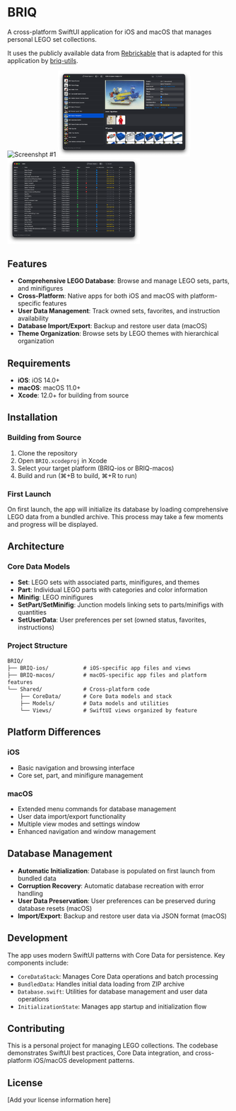 # BRIQ

A cross-platform SwiftUI application for iOS and macOS that manages personal LEGO set collections.

It uses the publicly available data from [Rebrickable](https://rebrickable.com/downloads/) that is adapted for this application by [briq-utils](https://github.com/sperano/briq-utils).

<img src="docs/assets/screenshot01.png" alt="Screenshpt #1" width="300"/>
<img src="docs/assets/screenshot02.png" alt="Screenshpt #2" width="300"/>
<img src="docs/assets/screenshot03.png" alt="Screenshpt #3" width="300"/>

## Features

- **Comprehensive LEGO Database**: Browse and manage LEGO sets, parts, and minifigures
- **Cross-Platform**: Native apps for both iOS and macOS with platform-specific features
- **User Data Management**: Track owned sets, favorites, and instruction availability
- **Database Import/Export**: Backup and restore user data (macOS)
- **Theme Organization**: Browse sets by LEGO themes with hierarchical organization

## Requirements

- **iOS**: iOS 14.0+
- **macOS**: macOS 11.0+
- **Xcode**: 12.0+ for building from source

## Installation

### Building from Source

1. Clone the repository
2. Open `BRIQ.xcodeproj` in Xcode
3. Select your target platform (BRIQ-ios or BRIQ-macos)
4. Build and run (⌘+B to build, ⌘+R to run)

### First Launch

On first launch, the app will initialize its database by loading comprehensive LEGO data from a bundled archive. This process may take a few moments and progress will be displayed.

## Architecture

### Core Data Models

- **Set**: LEGO sets with associated parts, minifigures, and themes
- **Part**: Individual LEGO parts with categories and color information
- **Minifig**: LEGO minifigures
- **SetPart/SetMinifig**: Junction models linking sets to parts/minifigs with quantities
- **SetUserData**: User preferences per set (owned status, favorites, instructions)

### Project Structure

```
BRIQ/
├── BRIQ-ios/           # iOS-specific app files and views
├── BRIQ-macos/         # macOS-specific app files and platform features
└── Shared/             # Cross-platform code
    ├── CoreData/       # Core Data models and stack
    ├── Models/         # Data models and utilities
    └── Views/          # SwiftUI views organized by feature
```

## Platform Differences

### iOS
- Basic navigation and browsing interface
- Core set, part, and minifigure management

### macOS
- Extended menu commands for database management
- User data import/export functionality
- Multiple view modes and settings window
- Enhanced navigation and window management

## Database Management

- **Automatic Initialization**: Database is populated on first launch from bundled data
- **Corruption Recovery**: Automatic database recreation with error handling
- **User Data Preservation**: User preferences can be preserved during database resets (macOS)
- **Import/Export**: Backup and restore user data via JSON format (macOS)

## Development

The app uses modern SwiftUI patterns with Core Data for persistence. Key components include:

- `CoreDataStack`: Manages Core Data operations and batch processing
- `BundledData`: Handles initial data loading from ZIP archive
- `Database.swift`: Utilities for database management and user data operations
- `InitializationState`: Manages app startup and initialization flow

## Contributing

This is a personal project for managing LEGO collections. The codebase demonstrates SwiftUI best practices, Core Data integration, and cross-platform iOS/macOS development patterns.

## License

[Add your license information here]
